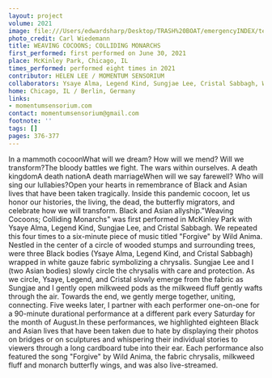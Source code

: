 ```yaml
---
layout: project
volume: 2021
image: file:///Users/edwardsharp/Desktop/TRASH%20BOAT/emergencyINDEX/ten_plus/guts/Links/1663394244214_Carl_Wiedemann_Weaving_Cocoons.JPG
photo_credit: Carl Wiedemann
title: WEAVING COCOONS; COLLIDING MONARCHS
first_performed: first performed on June 30, 2021
place: McKinley Park, Chicago, IL
times_performed: performed eight times in 2021
contributor: HELEN LEE / MOMENTUM SENSORIUM
collaborators: Ysaye Alma, Legend Kind, Sungjae Lee, Cristal Sabbagh, Wild Anima
home: Chicago, IL / Berlin, Germany
links:
- momentumsensorium.com
contact: momentumsensorium@gmail.com
footnote: ''
tags: []
pages: 376-377
---
```

In a mammoth cocoonWhat will we dream? How will we mend? Will we transform?The bloody battles we fight. The wars within ourselves. A death kingdomA death nationA death marriageWhen will we say farewell? Who will sing our lullabies?Open your hearts in remembrance of Black and Asian lives that have been taken tragically. Inside this pandemic cocoon, let us honor our histories, the living, the dead, the butterfly migrators, and celebrate how we will transform. Black and Asian allyship."Weaving Cocoons; Colliding Monarchs" was first performed in McKinley Park with Ysaye Alma, Legend Kind, Sungjae Lee, and Cristal Sabbagh. We repeated this four times to a six-minute piece of music titled "Forgive" by Wild Anima. Nestled in the center of a circle of wooded stumps and surrounding trees, were three Black bodies (Ysaye Alma, Legend Kind, and Cristal Sabbagh) wrapped in white gauze fabric symbolizing a chrysalis. Sungjae Lee and I (two Asian bodies) slowly circle the chrysalis with care and protection. As we circle, Ysaye, Legend, and Cristal slowly emerge from the fabric as Sungjae and I gently open milkweed pods as the milkweed fluff gently wafts through the air. Towards the end, we gently merge together, uniting, connecting. Five weeks later, I partner with each performer one-on-one for a 90-minute durational performance at a different park every Saturday for the month of August.In these performances, we highlighted eighteen Black and Asian lives that have been taken due to hate by displaying their photos on bridges or on sculptures and whispering their individual stories to viewers through a long cardboard tube into their ear. Each performance also featured the song "Forgive" by Wild Anima, the fabric chrysalis, milkweed fluff and monarch butterfly wings, and was also live-streamed. 